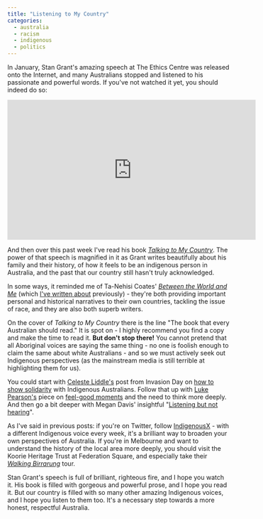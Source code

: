 ```yaml
---
title: "Listening to My Country"
categories:
  - australia
  - racism
  - indigenous
  - politics
---
```


In January, Stan Grant's amazing speech at The Ethics Centre was released onto the Internet, and many Australians stopped and listened to his passionate and powerful words. If you've not watched it yet, you should indeed do so:

<iframe width="560" height="315" src="https://www.youtube.com/embed/uEOssW1rw0I" frameborder="0" allowfullscreen></iframe>

And then over this past week I've read his book _[Talking to My Country](http://www.readings.com.au/products/20622314/talking-to-my-country)_. The power of that speech is magnified in it as Grant writes beautifully about his family and their history, of how it feels to be an indigenous person in Australia, and the past that our country still hasn't truly acknowledged.

In some ways, it reminded me of Ta-Nehisi Coates' _[Between the World and Me](http://www.readings.com.au/products/19875665/between-the-world-and-me)_ (which [I've written about](http://freelancing-gods.com/2015/07/31/marngrook.html) previously) - they're both providing important personal and historical narratives to their own countries, tackling the issue of race, and they are also both superb writers.

On the cover of _Talking to My Country_ there is the line "The book that every Australian should read." It is spot on - I highly recommend you find a copy and make the time to read it. **But don't stop there!** You cannot pretend that all Aboriginal voices are saying the same thing - no one is foolish enough to claim the same about white Australians - and so we must actively seek out Indigenous perspectives (as the mainstream media is still terrible at highlighting them for us).

You could start with [Celeste Liddle's](https://twitter.com/Utopiana) post from Invasion Day on [how to show solidarity](http://www.dailylife.com.au/news-and-views/dl-opinion/how-to-show-solidarity-with-indigenous-australians-this-invasion-day-20160123-gmcpov.html) with Indigenous Australians. Follow that up with [Luke Pearson's](https://twitter.com/LukeLPearson) piece on [feel-good moments](http://indigenousx.com.au/just-another-australia-day-post-hoping-to-make-you-feel-all-the-feels/) and the need to think more deeply. And then go a bit deeper with Megan Davis' insightful "[Listening but not hearing](https://griffithreview.com/articles/listening-but-not-hearing/)".

As I've said in previous posts: if you're on Twitter, follow [IndigenousX](https://twitter.com/IndigenousX) - with a different Indigenous voice every week, it's a brilliant way to broaden your own perspectives of Australia. If you're in Melbourne and want to understand the history of the local area more deeply, you should visit the Koorie Heritage Trust at Federation Square, and especially take their _[Walking Birrarung](http://www.koorieheritagetrust.com/cultural_education/tours/walking_birrarung)_ tour.

Stan Grant's speech is full of brilliant, righteous fire, and I hope you watch it. His book is filled with gorgeous and powerful prose, and I hope you read it. But our country is filled with so many other amazing Indigenous voices, and I hope you listen to them too. It's a necessary step towards a more honest, respectful Australia.

